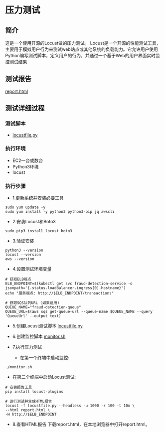 # 压力测试
## 简介
这是一个使用开源的Locust做的压力测试。 Locust是一个开源的性能测试工具，主要用于模拟用户行为来测试web站点或其他系统的负载能力‌。它允许用户使用Python编写测试脚本，定义用户的行为，并通过一个基于Web的用户界面实时监控测试结果‌
## 测试报告
[report.html](report.html)
## 测试详细过程
### 测试脚本
- [locustfile.py](locustfile.py)
### 执行环境
- EC2一台或数台
- Python3环境
- locust
### 执行步骤
- 1.更新系统并安装必要工具
```
sudo yum update -y
sudo yum install -y python3 python3-pip jq awscli
```

- 2.安装Locust和Boto3
```
sudo pip3 install locust boto3
```

- 3.验证安装
```
python3 --version
locust --version
aws --version
```

- 4.设置测试环境变量
```
# 获取ELB端点
ELB_ENDPOINT=$(kubectl get svc fraud-detection-service -o jsonpath='{.status.loadBalancer.ingress[0].hostname}')
echo "服务端点: http://$ELB_ENDPOINT/transactions"

# 获取SQS队列URL (如果适用)
QUEUE_NAME="fraud-detection-queue"
QUEUE_URL=$(aws sqs get-queue-url --queue-name $QUEUE_NAME --query 'QueueUrl' --output text)
```

- 5.创建Locust测试脚本
[locustfile.py](locustfile.py)

- 6.创建监控脚本
[monitor.sh](monitor.sh)
- 7.执行压力测试
  - 在第一个终端中启动监控:
```
./monitor.sh
```
  - 在第二个终端中启动Locust测试:
```
# 安装报告工具
pip install locust-plugins

# 运行测试并生成HTML报告
locust -f locustfile.py --headless -u 1000 -r 100 -t 10m \
--html report.html \
-H http://$ELB_ENDPOINT
```
- 8.查看HTML报告
下载report.html，在本地浏览器中打开report.html。